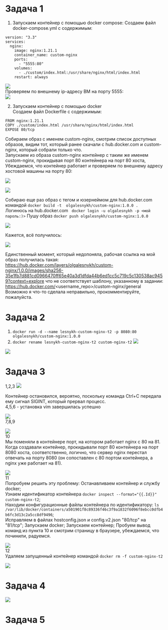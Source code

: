 # Задача 1
1. Запускаем контейнер с помощью docker compose:
Создаем файл docker-compose.yml с содержимым:
```
version: "3.3"
services:
  nginx:
    image: nginx:1.21.1
    container_name: custom-nginx
    ports:
      - "5555:80"
    volumes:
      - ./custom/index.html:/usr/share/nginx/html/index.html
    restart: always
```
    
![](https://github.com/OlgaLesnykh/screenshots/blob/main/Docker_001.png)    
Проверяем по внешнему ip-адресу ВМ на порту 5555:    
![](https://github.com/OlgaLesnykh/screenshots/blob/main/Docker_002.png)    

2. Запускаем контейнер с помощью docker    
Создаем файл Dockerfile с содержимым:
```
FROM nginx:1.21.1
COPY ./custom/index.html /usr/share/nginx/html/index.html
EXPOSE 80/tcp
```
Собираем образ с именем custom-nginx, смотрим список доступных образов, видим тот, который ранее скачали с hub.docker.com и custom-nginx, который собрали только что.    
Запускаем из образа custom-nginx контейнер с таким же именем custom-nginx, прокидывая порт 80 контейнера на порт 80 хоста, Убеждаемся, что контейнер работает и проверяем по внешнему адресу хостовой машины на порту 80:    
    
![](https://github.com/OlgaLesnykh/screenshots/blob/main/Docker_003.png)    
    
![](https://github.com/OlgaLesnykh/screenshots/blob/main/Docker_004.png)    

Собираю еще раз образ с тегом и юзернеймом для hub.docker.com командой ```docker build -t  olgalesnykh/custom-nginx:1.0.0 .```    
Логинюсь на hub.docker.com ``` docker login -u olgalesnykh -p <мой пароль:)>```
Пушу образ ```docker push olgalesnykh/custom-nginx:1.0.0```    
    
![](https://github.com/OlgaLesnykh/screenshots/blob/main/Docker_005.png)    

Кажется, всё получилось:    
    
![](https://github.com/OlgaLesnykh/screenshots/blob/main/Docker_006.png)    

Единственный момент, который недопоняла, рабочая ссылка на мой образ получилась такая: https://hub.docker.com/layers/olgalesnykh/custom-nginx/1.0.0/images/sha256-35e1fb7d881cd0966470ff65e40a3d1dfda44b6ed1cc5c719c5c130538ac9459?context=explore что не соответствует шаблону, указанному в задании: https://hub.docker.com/<username_repo>/custom-nginx/general 
Возможно я что-то сделала неправильно, прокомментируйте, пожалуйста.
# Задача 2
1. ```docker run -d --name lesnykh-custom-nginx-t2 -p 8080:80 olgalesnykh/custom-nginx:1.0.0```
2. ```docker rename lesnykh-custom-nginx-t2 custom-nginx-t2```
![](https://github.com/OlgaLesnykh/screenshots/blob/main/Docker_007.png)    
    
![](https://github.com/OlgaLesnykh/screenshots/blob/main/Docker_008.png)    
# Задача 3
1,2,3
![](https://github.com/OlgaLesnykh/screenshots/blob/main/Docker_009.png)    

Контейнер остановился, вероятно, поскольку команда Ctrl+C передала ему сигнал SIGINT, который прервал процесс.    
4,5,6 - установка vim завершилась успешно    
    
![](https://github.com/OlgaLesnykh/screenshots/blob/main/Docker_010.png)    
7,8,9    
    
![](https://github.com/OlgaLesnykh/screenshots/blob/main/Docker_011.png)    
10    
Мы поменяли в контейнере порт, на котором работает nginx с 80 на 81. Когда создавали контейнер, прокидывали порт 80 контейнера на порт 8080 хоста, соответственно, логично, что сервер nginx перестал отвечать на порту 8080 (он сопоставлен с 80 портом контейнера, а nginx уже работает на 81).   
    
![](https://github.com/OlgaLesnykh/screenshots/blob/main/Docker_012.png)    
11    
Попробуем решить эту проблему:
Останавливаем контейнер и службу docker;    
Узнаем идентификатор контейнера ```docker inspect --format="{{.Id}}" custom-nginx-t2```;    
Находим конфигурационные файлы контейнера по идентификатору: ```ls /var/lib/docker/containers/a501901f8c89336f46c3f9a1832f6096f8ebcc0dfb4b6fc3d13c2a5cc8df9496```;    
Исправляем в файлах hostconfig.json и config.v2.json "80/tcp" на "81/tcp";
Запускаем docker;
Запускаем контейнер;
Пробуем вывод команд из пункта 10 и смотрим страницу в браузере, убеждаемся, что починили, радуемся.    
    
![](https://github.com/OlgaLesnykh/screenshots/blob/main/Docker_013.png)    
12    
Удаляем запущенный контейнер командой ```docker rm -f custom-nginx-t2```    
    
![](https://github.com/OlgaLesnykh/screenshots/blob/main/Docker_014.png)   
# Задача 4
    
![](https://github.com/OlgaLesnykh/screenshots/blob/main/Docker_015.png)   
# Задача 5

